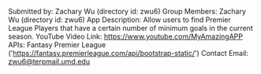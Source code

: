Submitted by: Zachary Wu (directory id: zwu6)
Group Members: Zachary Wu (directory id: zwu6)
App Description: Allow users to find Premier League Players that have a certain number of minimum goals in the current season.
YouTube Video Link: https://www.youtube.com/MyAmazingAPP
APIs: Fantasy Premier League ('https://fantasy.premierleague.com/api/bootstrap-static/')
Contact Email:  zwu6@terpmail.umd.edu